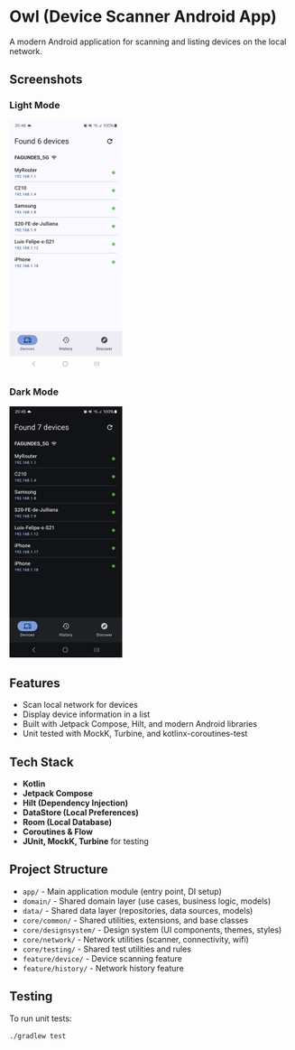 # Owl (Device Scanner Android App)

A modern Android application for scanning and listing devices on the local network.

## Screenshots
### Light Mode
<p float="left">
  <img src="https://github.com/luisfagundes94/owl/blob/master/screenshots/light_device_list_screen.png" width="200" /> 
</p>

### Dark Mode
<p float="left">
  <img src="https://github.com/luisfagundes94/owl/blob/master/screenshots/dark_device_list_screen.png" width="200" /> 
</p>

## Features

- Scan local network for devices
- Display device information in a list
- Built with Jetpack Compose, Hilt, and modern Android libraries
- Unit tested with MockK, Turbine, and kotlinx-coroutines-test

## Tech Stack

- **Kotlin**
- **Jetpack Compose**
- **Hilt (Dependency Injection)**
- **DataStore (Local Preferences)**
- **Room (Local Database)**
- **Coroutines & Flow**
- **JUnit, MockK, Turbine** for testing

## Project Structure

- `app/` - Main application module (entry point, DI setup)
- `domain/` - Shared domain layer (use cases, business logic, models)
- `data/` - Shared data layer (repositories, data sources, models)
- `core/common/` - Shared utilities, extensions, and base classes
- `core/designsystem/` - Design system (UI components, themes, styles)
- `core/network/` - Network utilities (scanner, connectivity, wifi)
- `core/testing/` - Shared test utilities and rules
- `feature/device/` - Device scanning feature
- `feature/history/` - Network history feature

## Testing

To run unit tests:

```sh
./gradlew test
